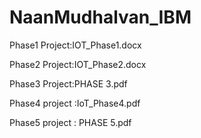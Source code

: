 # NaanMudhalvan_IBM
Phase1 Project:IOT_Phase1.docx

Phase2 Project:IOT_Phase2.docx

Phase3 Project:PHASE 3.pdf

Phase4 project :IoT_Phase4.pdf

Phase5 project : PHASE 5.pdf
